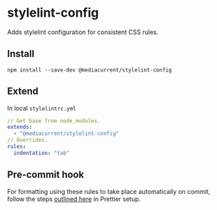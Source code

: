 # stylelint-config

Adds stylelint configuration for consistent CSS rules.

## Install

`npm install --save-dev @mediacurrent/stylelint-config`

## Extend

In local `stylelintrc.yml`

```yaml
// Get base from node_modules.
extends:
  - "@mediacurrent/stylelint-config"
// Overrides.
rules: 
  indentation: "tab"
```

## Pre-commit hook
For formatting using these rules to take place automatically on commit, follow the steps [outlined here](https://github.com/mediacurrent/prettier-config#pre-commit-hook) in Prettier setup.